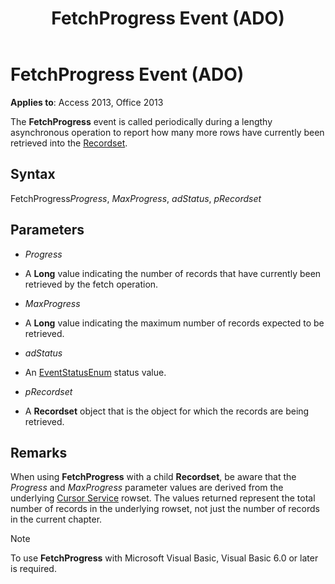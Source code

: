 ﻿---
title: FetchProgress Event (ADO)
TOCTitle: FetchProgress Event (ADO)
ms:assetid: 09145d9a-ea5e-b41c-6c54-33ec83e642a9
ms:mtpsurl: https://msdn.microsoft.com/library/JJ248828(v=office.15)
ms:contentKeyID: 48543114
ms.date: 09/18/2015
mtps_version: v=office.15
---

# FetchProgress Event (ADO)


**Applies to**: Access 2013, Office 2013


The **FetchProgress** event is called periodically during a lengthy asynchronous operation to report how many more rows have currently been retrieved into the [Recordset](recordset-object-ado.md).

## Syntax

FetchProgress*Progress*, *MaxProgress*, *adStatus*, *pRecordset*

## Parameters

  - *Progress*

  - A **Long** value indicating the number of records that have currently been retrieved by the fetch operation.

  - *MaxProgress*

  - A **Long** value indicating the maximum number of records expected to be retrieved.

  - *adStatus*

  - An [EventStatusEnum](eventstatusenum.md) status value.

  - *pRecordset*

  - A **Recordset** object that is the object for which the records are being retrieved.

## Remarks

When using **FetchProgress** with a child **Recordset**, be aware that the *Progress* and *MaxProgress* parameter values are derived from the underlying [Cursor Service](microsoft-cursor-service-for-ole-db-ado-service-component.md) rowset. The values returned represent the total number of records in the underlying rowset, not just the number of records in the current chapter.


> [!NOTE]
> To use **FetchProgress** with Microsoft Visual Basic, Visual Basic 6.0 or later is required.


